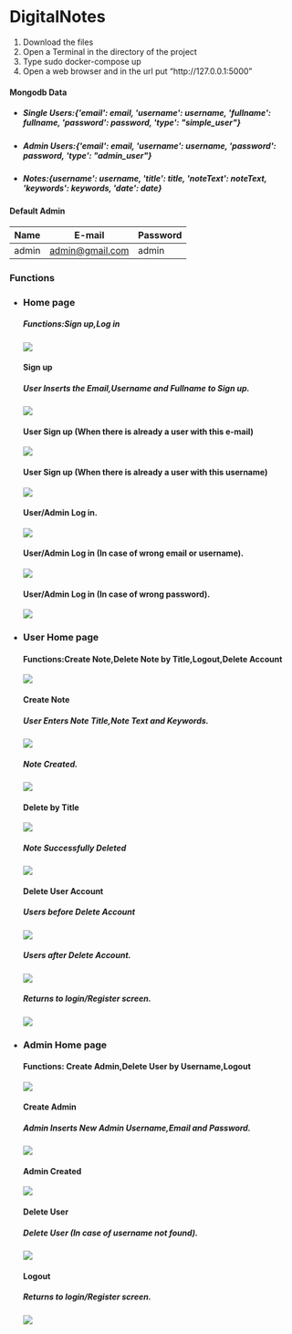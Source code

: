 # DigitalNotes

<ol>
  <li>Download the files</li>
  <li>Open a Terminal in the directory of the project</li>
  <li>Type sudo docker-compose up</li>
  <li>Open a web browser and in the url put “http://127.0.0.1:5000”</li>
</ol>
  <h4>Mongodb Data</h4>
<ul>
  <li><h5>Single Users:{'email': email, 'username': username, 'fullname': fullname, 'password': password, 'type': "simple_user"}</h5></li>
  <li><h5>Admin Users:{'email': email, 'username': username, 'password': password, 'type': "admin_user"}</h5></li>
  <li><h5>Notes:{username': username, 'title': title, 'noteText': noteText, 'keywords': keywords, 'date': date}</h5></li>
  </ul>
  
<h4>Default Admin</h4>
  
| Name  | E-mail | Password     |
| ------------- | ------------- |---|
| admin  | admin@gmail.com  | admin |
<h3> Functions</h3>
<ul>
  <li>
     <h3>Home page</h3>
      <h5>Functions:Sign up,Log in</h5>
      <img src='Screenshots/Screenshot from 2022-07-06 00-44-52.png'></img> 
      <h4>Sign up</h4>
      <h5>User Inserts the Email,Username and Fullname to Sign up.</h5>
      <img src='Screenshots/Screenshot from 2022-07-06 00-47-03.png'></img>
      <h4>User Sign up (When there is already a user with this e-mail)</h4>
      <img src='Screenshots/Screenshot from 2022-07-06 00-47-43.png'></img>
      <h4>User Sign up (When there is already a user with this username)</h4>
      <img src='Screenshots/Screenshot from 2022-07-06 00-48-34.png'></img>    
      <h4>User/Admin Log in.</h4>
      <img src='Screenshots/Screenshot from 2022-07-06 00-49-49.png'></img> 
      <h4>User/Admin Log in (In case of wrong email or username).</h4>
      <img src='Screenshots/Screenshot from 2022-07-06 00-50-20.png'></img> 
      <h4>User/Admin Log in (In case of wrong password).</h4>
      <img src='Screenshots/Screenshot from 2022-07-06 00-50-55.png'></img> 
    </li>
    <li>
      <h3>User Home page</h3>
      <h4>Functions:Create Note,Delete Note by Title,Logout,Delete Account</h4>
      <img src='Screenshots/Screenshot from 2022-07-06 00-51-10.png'></img>
      <h4>Create Note</h4>
      <h5>User Enters Note Title,Note Text and Keywords.</h5>
      <img src='Screenshots/Screenshot from 2022-07-06 00-54-08.png'></img>
      <h5>Note Created.</h5>
      <img src='Screenshots/Screenshot from 2022-07-06 00-54-37.png'></img>
      <h4>Delete by Title</h4>
      <img src='Screenshots/Screenshot from 2022-07-06 00-55-06.png'></img>
      <h5>Note Successfully Deleted</h4>
      <img src='Screenshots/Screenshot from 2022-07-06 00-55-21.png'></img>
      <h4>Delete User Account</h4>
      <h5>Users before Delete Account</h5>
      <img src='Screenshots/Screenshot from 2022-07-06 00-56-34.png'></img>
      <h5>Users after Delete Account.</h5>
      <img src='Screenshots/Screenshot from 2022-07-06 00-56-59.png'></img>
      <h5>Returns to login/Register screen.</h5>
      <img src='Screenshots/Screenshot from 2022-07-06 00-44-52.png'></img>
    </li>
    <li>
      <h3>Admin Home page</h3>
      <h4>Functions: Create Admin,Delete User by Username,Logout</h4>
      <img src='Screenshots/Screenshot from 2022-07-06 00-57-34.png'></img>
      <h4>Create Admin</h4>   
      <h5>Admin Inserts New Admin Username,Email and Password.</h5>
      <img src='Screenshots/Screenshot from 2022-07-06 00-58-08.png'></img>
      <h4>Admin Created</h4>
      <img src='Screenshots/Screenshot from 2022-07-06 00-58-30.png'></img>
      <h4>Delete User</h4>
      <h5>Delete User (In case of username not found).</h5>
      <img src='Screenshots/Screenshot from 2022-07-06 00-59-18.png'></img>
      <h4>Logout</h4> 
      <h5>Returns to login/Register screen.</h5>
      <img src='Screenshots/Screenshot from 2022-07-06 00-44-52.png'></img> 
    </li>
</ul>
